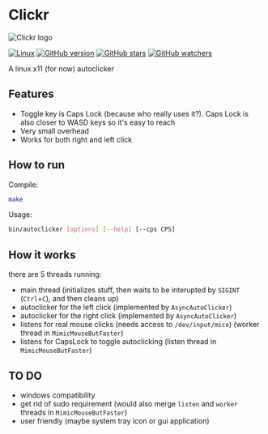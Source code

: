 # Clickr

![Clickr logo](https://github.com/mircea007/clickr/blob/main/img/logo.png?raw=true)

[![Linux](https://svgshare.com/i/Zhy.svg)](https://svgshare.com/i/Zhy.svg) [![GitHub version](https://badge.fury.io/gh/mircea007%2Fclickr.svg)](https://github.com/mircea007/clickr) [![GitHub stars](https://img.shields.io/github/stars/mircea007/clickr.svg?style=social&label=Star&maxAge=2592000)](https://github.com/mircea007/clickr/stargazers) [![GitHub watchers](https://img.shields.io/github/watchers/mircea007/clickr.svg?style=social&label=Watch&maxAge=2592000)](https://github.com/mircea007/clickr/watchers/)

A linux x11 (for now) autoclicker

## Features

* Toggle key is Caps Lock (because who really uses it?). Caps Lock is also closer to WASD keys so it's easy to reach
* Very small overhead
* Works for both right and left click

## How to run

Compile:
```bash
make
```

Usage:
```bash
bin/autoclicker [options] [--help] [--cps CPS]
```

## How it works

there are 5 threads running:

* main thread (initializes stuff, then waits to be interupted by `SIGINT` (`Ctrl`+`C`), and then cleans up)
* autoclicker for the left click   (implemented by `AsyncAutoClicker`)
* autoclicker for the right click  (implemented by `AsyncAutoClicker`)
* listens for real mouse clicks (needs access to `/dev/input/mice`) (worker thread in `MimicMouseButFaster`)
* listens for CapsLock to toggle autoclicking (listen thread in `MimicMouseButFaster`)

## TO DO

* windows compatibility
* get rid of sudo requirement (would also merge `listen` and `worker` threads in `MimicMouseButFaster`)
* user friendly (maybe system tray icon or gui application)
